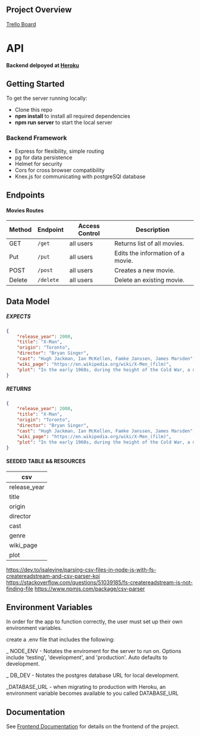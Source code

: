 ## Project Overview

[Trello Board](https://trello.com/b/tXisUcW0/balto-movie-app)

# API

#### Backend delpoyed at [Heroku](https://tranquil-meadow-07587.herokuapp.com/) <br>

## Getting Started

To get the server running locally:

- Clone this repo
- **npm install** to install all required dependencies
- **npm run server** to start the local server

### Backend Framework

- Express for flexibility, simple routing
- pg for data persistence
- Helmet for security
- Cors for cross browser compatibility
- Knex.js for communicating with postgreSQl database

## Endpoints

#### Movies Routes

| Method | Endpoint  | Access Control | Description                       |
| ------ | --------- | -------------- | --------------------------------- |
| GET    | `/get`    | all users      | Returns list of all movies.       |
| Put    | `/put`    | all users      | Edits the information of a movie. |
| POST   | `/post`   | all users      | Creates a new movie.              |
| Delete | `/delete` | all users      | Delete an existing movie.         |

## Data Model

##### EXPECTS

```JSON
{
    "release_year": 2000,
    "title": "X-Man",
    "origin": "Toronto",
    "director": "Bryan Singer",
    "cast": "Hugh Jackman, Ian McKellen, Famke Janssen, James Marsden",
    "wiki_page": "https://en.wikipedia.org/wiki/X-Men_(film)",
    "plot": "In the early 1960s, during the height of the Cold War, a mutant named Charles Xavier (James McAvoy) meets a fellow mutant named Erik Lehnsherr (Michael Fassbender). Despite their vastly different backgrounds"
}
```

##### RETURNS

```JSON
{
    "release_year": 2000,
    "title": "X-Man",
    "origin": "Toronto",
    "director": "Bryan Singer",
    "cast": "Hugh Jackman, Ian McKellen, Famke Janssen, James Marsden",
    "wiki_page": "https://en.wikipedia.org/wiki/X-Men_(film)",
    "plot": "In the early 1960s, during the height of the Cold War, a mutant named Charles Xavier (James McAvoy) meets a fellow mutant named Erik Lehnsherr (Michael Fassbender). Despite their vastly different backgrounds"
}
```

#### SEEDED TABLE && RESOURCES

| csv          |
| ------------ |
| release_year |
| title        |
| origin       |
| director     |
| cast         |
| genre        |
| wiki_page    |
| plot         |

https://dev.to/isalevine/parsing-csv-files-in-node-js-with-fs-createreadstream-and-csv-parser-koi
https://stackoverflow.com/questions/51039185/fs-createreadstream-is-not-finding-file
https://www.npmjs.com/package/csv-parser

## Environment Variables

In order for the app to function correctly, the user must set up their own environment variables.

create a .env file that includes the following:

\_ NODE_ENV - Notates the enviroment for the server to run on. Options include 'testing', 'development', and 'production'. Auto defaults to development.

\_ DB_DEV - Notates the postgres database URL for local development.

\_DATABASE_URL - when migrating to production with Heroku, an environment variable becomes available to you called DATABASE_URL

## Documentation

See [Frontend Documentation](https://github.com/noahfranco/Balto-Movies-FE) for details on the frontend of the project.

